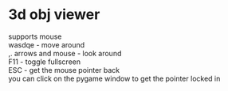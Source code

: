 # 3d obj viewer
supports mouse  
wasdqe - move around  
,. arrows and mouse - look around  
F11 - toggle fullscreen  
ESC - get the mouse pointer back  
you can click on the pygame window to get the pointer locked in  
